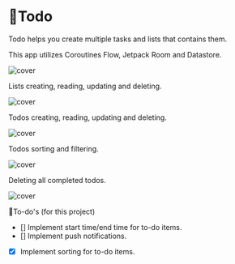 # 📝Todo

Todo helps you create multiple tasks and lists that contains them.

This app utilizes Coroutines Flow, Jetpack Room and Datastore.


<img src="preview/main_page.png" alt="cover"/>


Lists creating, reading, updating and deleting.


<img src="preview/list_crud.gif" alt="cover"/>


Todos creating, reading, updating and deleting.


<img src="preview/todo_crud.gif" alt="cover"/>


Todos sorting and filtering.


<img src="preview/todo_sort_filter.gif" alt="cover"/>


Deleting all completed todos.


<img src="preview/todo_delete_completed.gif" alt="cover"/>


📝To-do's (for this project)


- [] Implement start time/end time for to-do items.
- [] Implement push notifications.
- [X] Implement sorting for to-do items.
